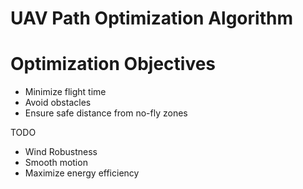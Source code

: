 # UAV Path Optimization Algorithm

# Optimization Objectives

- Minimize flight time
- Avoid obstacles
- Ensure safe distance from no-fly zones

TODO

- Wind Robustness
- Smooth motion
- Maximize energy efficiency
